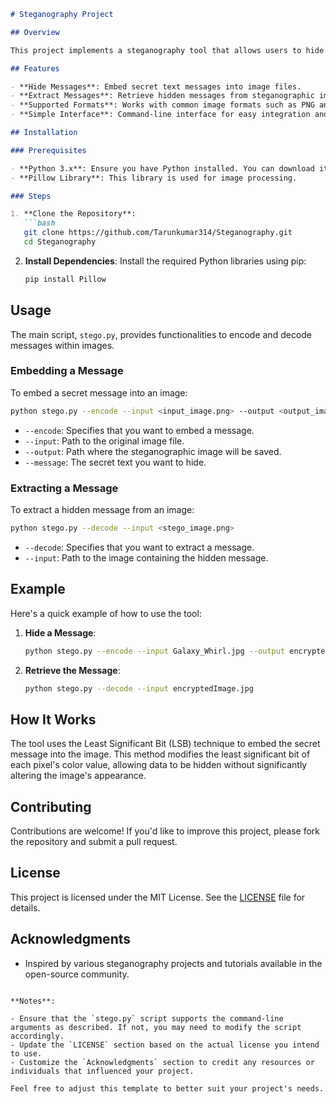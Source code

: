 
```markdown
# Steganography Project

## Overview

This project implements a steganography tool that allows users to hide secret messages within image files. Steganography is the practice of concealing information within another medium to prevent detection. In this case, the tool embeds text data into images without visibly altering the original image.

## Features

- **Hide Messages**: Embed secret text messages into image files.
- **Extract Messages**: Retrieve hidden messages from steganographic images.
- **Supported Formats**: Works with common image formats such as PNG and JPEG.
- **Simple Interface**: Command-line interface for easy integration and use.

## Installation

### Prerequisites

- **Python 3.x**: Ensure you have Python installed. You can download it from [python.org](https://www.python.org/).
- **Pillow Library**: This library is used for image processing.

### Steps

1. **Clone the Repository**:
   ```bash
   git clone https://github.com/Tarunkumar314/Steganography.git
   cd Steganography
   ```

2. **Install Dependencies**:
   Install the required Python libraries using pip:
   ```bash
   pip install Pillow
   ```

## Usage

The main script, `stego.py`, provides functionalities to encode and decode messages within images.

### Embedding a Message

To embed a secret message into an image:

```bash
python stego.py --encode --input <input_image.png> --output <output_image.png> --message "Your secret message here"
```

- `--encode`: Specifies that you want to embed a message.
- `--input`: Path to the original image file.
- `--output`: Path where the steganographic image will be saved.
- `--message`: The secret text you want to hide.

### Extracting a Message

To extract a hidden message from an image:

```bash
python stego.py --decode --input <stego_image.png>
```

- `--decode`: Specifies that you want to extract a message.
- `--input`: Path to the image containing the hidden message.

## Example

Here's a quick example of how to use the tool:

1. **Hide a Message**:
   ```bash
   python stego.py --encode --input Galaxy_Whirl.jpg --output encryptedImage.jpg --message "Hello, World!"
   ```

2. **Retrieve the Message**:
   ```bash
   python stego.py --decode --input encryptedImage.jpg
   ```

## How It Works

The tool uses the Least Significant Bit (LSB) technique to embed the secret message into the image. This method modifies the least significant bit of each pixel's color value, allowing data to be hidden without significantly altering the image's appearance.

## Contributing

Contributions are welcome! If you'd like to improve this project, please fork the repository and submit a pull request.

## License

This project is licensed under the MIT License. See the [LICENSE](LICENSE) file for details.

## Acknowledgments

- Inspired by various steganography projects and tutorials available in the open-source community.
```

**Notes**:

- Ensure that the `stego.py` script supports the command-line arguments as described. If not, you may need to modify the script accordingly.
- Update the `LICENSE` section based on the actual license you intend to use.
- Customize the `Acknowledgments` section to credit any resources or individuals that influenced your project.

Feel free to adjust this template to better suit your project's needs. 
